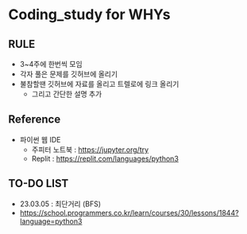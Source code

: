 # Coding_study for WHYs
## RULE
* 3~4주에 한번씩 모임
* 각자 풀은 문제를 깃허브에 올리기
* 불참할땐 깃허브에 자료를 올리고 트렐로에 링크 올리기
  * 그리고 간단한 설명 추가
## Reference
* 파이썬 웹 IDE
  * 주피터 노트북 : https://jupyter.org/try
  * Replit : https://replit.com/languages/python3
  
## TO-DO LIST
* 23.03.05 : 최단거리 (BFS)
 * https://school.programmers.co.kr/learn/courses/30/lessons/1844?language=python3
